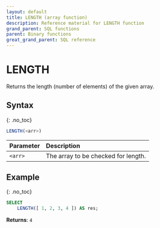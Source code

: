 ```yaml
---
layout: default
title: LENGTH (array function)
description: Reference material for LENGTH function
grand_parent: SQL functions
parent: Binary functions
great_grand_parent: SQL reference
---
```


# LENGTH

Returns the length (number of elements) of the given array.

## Syntax
{: .no_toc}

```sql
LENGTH(<arr>)
```

| Parameter | Description                         |
| :--------- | :----------------------------------- |
| `<arr>`   | The array to be checked for length. |

## Example
{: .no_toc}

```sql
SELECT
	LENGTH([ 1, 2, 3, 4 ]) AS res;
```

**Returns**: `4`
